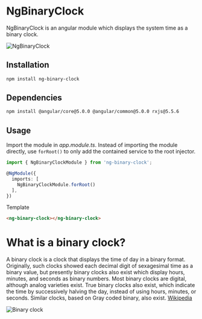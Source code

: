 # NgBinaryClock
NgBinaryClock is an angular module which displays the system time as a binary clock.

![NgBinaryClock](https://github.com/bmacher/ng-binary-clock/blob/master/ng-binary-clock.png?raw=true)

## Installation

```bash
npm install ng-binary-clock
```

## Dependencies

```bash
npm install @angular/core@5.0.0 @angular/common@5.0.0 rxjs@5.5.6
```

## Usage

Import the module in _app.module.ts_. Instead of importing the module directly, use `forRoot()` to only add the contained service to the root injector.
```ts
import { NgBinaryClockModule } from 'ng-binary-clock';

@NgModule({
  imports: [
    NgBinaryClockModule.forRoot()
  ],
})
```

Template
```html
<ng-binary-clock></ng-binary-clock>
```
# What is a binary clock?
A binary clock is a clock that displays the time of day in a binary format. Originally, such clocks showed each decimal digit of sexagesimal time as a binary value, but presently binary clocks also exist which display hours, minutes, and seconds as binary numbers. Most binary clocks are digital, although analog varieties exist. True binary clocks also exist, which indicate the time by successively halving the day, instead of using hours, minutes, or seconds. Similar clocks, based on Gray coded binary, also exist. [Wikipedia](https://en.wikipedia.org/wiki/Binary_clock)

![Binary clock](https://upload.wikimedia.org/wikipedia/commons/thumb/2/27/Binary_clock.svg/480px-Binary_clock.svg.png)
